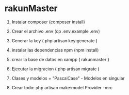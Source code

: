 # rakunMaster

1) Instalar composer (composer install)
2) Crear el archivo .env (cp .env.example .env)
3) Generar la key ( php artisan key:generate )
4) instalar las dependencias npm (npm install)
5) crear la base de datos en xampp ( rakunmaster )
6) Ejecutar la migracion ( php artisan migrate )


1) Clases y modelos = "PascalCase" - Modelos en singular
2) Crear todo: php artisan make:model Provider -mrc
